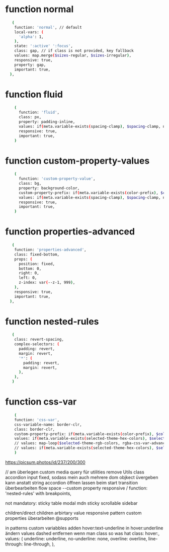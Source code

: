# function normal

```sh
   (
    function: 'normal', // default
    local-vars: (
      'alpha': 1,
    ),
    state: ':active' ':focus',
    class: gap, // if class is not provided, key fallback
    values: map.merge($sizes-regular, $sizes-irregular),
    responsive: true,
    property: gap,
    important: true,
  ),
```

# function fluid

```sh
    (
      function: 'fluid',
      class: px,
      property: padding-inline,
      values: if(meta.variable-exists(spacing-clamp), $spacing-clamp, null),
      responsive: true,
      important: true,
    )
```

# function custom-property-values

```sh
    (
      function: 'custom-property-value',
      class: bg,
      property: background-color,
      custom-property-prefix: if(meta.variable-exists(color-prefix), $color-prefix, null)
      values: if(meta.variable-exists(spacing-clamp), $spacing-clamp, null),
      responsive: true,
      important: true,
    )
```

# function properties-advanced

```sh
   (
    function: 'properties-advanced',
    class: fixed-bottom,
    props: (
      position: fixed,
      bottom: 0,
      right: 0,
      left: 0,
      z-index: var(--z-1, 999),
    ),
    responsive: true,
    important: true,
  ),
```

# function nested-rules

```sh
   (
    class: revert-spacing,
    complex-selectors: (
      padding: revert,
      margin: revert,
      '*': (
        padding: revert,
        margin: revert,
      ),
    ),
   )
```

# function css-var

```sh
    (
    function: 'css-var',
    css-variable-name: border-clr,
    class: border-clr,
    custom-property-prefix: if(meta.variable-exists(color-prefix), $color-prefix, null),
    values: if(meta.variable-exists(selected-theme-hex-colors), $selected-theme-hex-colors, null),
    // values: map-loop($selected-theme-rgb-colors, rgba-css-var-advanced, '$key', null, $color-prefix),
    // values: if(meta.variable-exists(selected-theme-hex-colors), $selected-theme-hex-colors, null),
    )
```

https://picsum.photos/id/237/200/300

// am überlegen
custom media query für utilities
remove Utils class
accordion input fixed, sodass mein auch mehrere dom objkect üvergeben kann anstatt string
accordion öffnen lassen beim start
transition überbearbeiten
flow space --custom property responsive / function: 'nested-rules' with breakpoints,

not mandatory:
sticky table
modal
mdn sticky scrollable sidebar

children/direct children arbirtary value
responsive pattern custom properties überarbeiten
@supports

in patterns custom variabbles adden
hover:text-underline in hover:underline ändern
values dashed entfernen wenn man class so was hat   class: hover\:,
      values: (
        underline: underline,
        no-underline: none,
        overline: overline,
        line-through: line-through,
      ),
